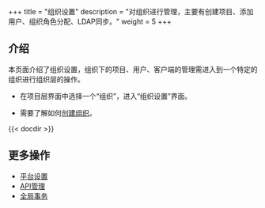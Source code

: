 +++
title = "组织设置"
description = "对组织进行管理，主要有创建项目、添加用户、组织角色分配、LDAP同步。"
weight = 5
+++

## 介绍
  
本页面介绍了组织设置，组织下的项目、用户、客户端的管理需进入到一个特定的组织进行组织层的操作。

- 在项目层界面中选择一个“组织”，进入“组织设置”界面。

- 需要了解如何[创建组织](..//platform/tenant)。

{{< docdir >}}

## 更多操作

- [平台设置](..//platform)
- [API管理](../..//microservice-development/api-management)
- [全局事务](../..//microservice-development/global-transaction)